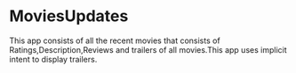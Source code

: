 # MoviesUpdates
This app consists of all the recent movies that consists of Ratings,Description,Reviews and trailers of all movies.This app uses implicit intent to display trailers.
